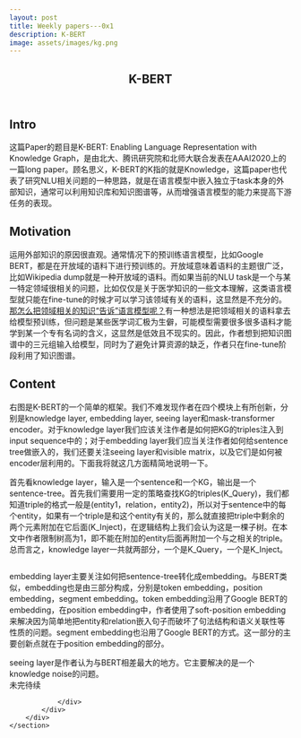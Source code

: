 ```yaml
---
layout: post
title: Weekly papers---0x1
description: K-BERT
image: assets/images/kg.png
---
```


<div id="main" class="alt">
    <section id="one">
        <div class="inner">
            <header class="major">
                <h1>K-BERT</h1>
            </header>
            <h2 id="intro">Intro</h2>
            <p>
                这篇Paper的题目是K-BERT: Enabling Language Representation with Knowledge Graph，是由北大、腾讯研究院和北师大联合发表在AAAI2020上的一篇long paper。顾名思义，K-BERT的K指的就是Knowledge，这篇paper也代表了研究NLU相关问题的一种思路，就是在语言模型中嵌入独立于task本身的外部知识，通常可以利用知识库和知识图谱等，从而增强语言模型的能力来提高下游任务的表现。
            </p>
            <h2 id="motiv">Motivation</h2>
            <p>
                运用外部知识的原因很直观。通常情况下的预训练语言模型，比如Google BERT，都是在开放域的语料下进行预训练的。开放域意味着语料的主题很广泛，比如Wikipedia dump就是一种开放域的语料。而如果当前的NLU task是一个与某一特定领域很相关的问题，比如仅仅是关于医学知识的一些文本理解，这类语言模型就只能在fine-tune的时候才可以学习该领域有关的语料，这显然是不充分的。<u>那怎么把领域相关的知识“告诉”语言模型呢？</u>有一种想法是把领域相关的语料拿去给模型预训练，但问题是某些医学词汇极为生僻，可能模型需要很多很多语料才能学到某一个专有名词的含义，这显然是低效且不现实的。因此，作者想到把知识图谱中的三元组输入给模型，同时为了避免计算资源的缺乏，作者只在fine-tune阶段利用了知识图谱。
            </p>
            <h2 id="content">Content</h2>
            <div class="row">
                <div class="6u 12u$(small)">
                    <p>
                        右图是K-BERT的一个简单的框架。我们不难发现作者在四个模块上有所创新，分别是knowledge layer, embedding layer, seeing layer和mask-transformer encoder。对于knowledge layer我们应该关注作者是如何把KG的triples注入到input sequence中的；对于embedding layer我们应当关注作者如何给sentence tree做嵌入的，我们还要关注seeing layer和visible matrix，以及它们是如何被encoder层利用的。下面我将就这几方面精简地说明一下。
                    </p>
                    <p>
                        首先看knowledge layer，输入是一个sentence和一个KG，输出是一个sentence-tree。首先我们需要用一定的策略查找KG的triples(K_Query)，我们都知道triple的格式一般是(entity1，relation，entity2)，所以对于sentence中的每个entity，如果有一个triple是和这个entity有关的，那么就直接把triple中剩余的两个元素附加在它后面(K_Inject)，在逻辑结构上我们会认为这是一棵子树。在本文中作者限制树高为1，即不能在附加的entity后面再附加一个与之相关的triple。总而言之，knowledge layer一共就两部分，一个是K_Query，一个是K_Inject。
                    </p>
                </div>
                <div class="6u$ 12u$(small)">
                    <span class="image fit"><img src="{% link assets/images/kbert.jpg %}" alt="" /></span>
                </div>
                <div class="content">

<p>
   embedding layer主要关注如何把sentence-tree转化成embedding。与BERT类似，embedding也是由三部分构成，分别是token embedding，position embedding，segment embedding。token embedding沿用了Google BERT的embedding，在position embedding中，作者使用了soft-position embedding来解决因为简单地把entity和relation嵌入句子而破坏了句法结构和语义关联性等性质的问题。segment embedding也沿用了Google BERT的方式。这一部分的主要创新点就在于position embedding的部分。 
</p>
<p>
   seeing layer是作者认为与BERT相差最大的地方。它主要解决的是一个knowledge noise的问题。<br>
   未完待续
</p>









                </div>
            </div>
        </div>
    </section>
</div>


